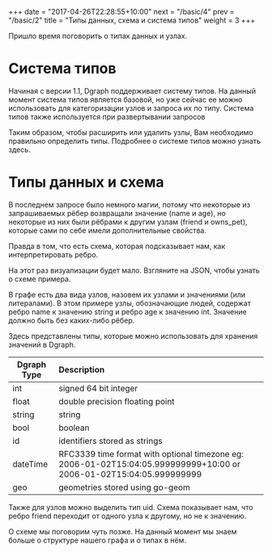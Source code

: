 +++
date =  "2017-04-26T22:28:55+10:00"
next = "/basic/4"
prev = "/basic/2"
title = "Типы данных, схема и система типов"
weight = 3
+++

Пришло время поговорить о типах данных и узлах.

# Система типов

Начиная с версии 1.1, Dgraph
поддерживает систему типов. На данный момент система типов является базовой, но уже сейчас ее можно использовать для категоризации узлов и запроса их по типу. Система типов также используется при развертывании запросов

Таким образом, чтобы расширить или удалить узлы, Вам необходимо правильно определить типы. Подробнее о системе типов можно узнать здесь.

# Типы данных и схема

В последнем запросе было немного магии, потому что некоторые из запрашиваемых рёбер возвращали значение (name и age), но некоторые из них были рёбрами к другим узлам (friend и owns_pet), которые сами по себе имели дополнительные свойства.

Правда в том, что есть схема, которая подсказывает нам, как  интерпретировать ребро.

На этот раз визуализации будет мало. Взгляните на JSON, чтобы узнать о схеме примера.

В графе есть два вида узлов, назовем их узлами и значениями (или литералами). В этом примере узлы, обозначающие людей, содержат ребро name к значению string и ребро age к значению int. Значение должно быть без каких-либо рёбер.

Здесь представлены типы, которые можно использовать для хранения значений в Dgraph.

Dgraph Type | Description |
----|:----|
int | signed 64 bit integer |
float | double precision floating point |number |
string | string
bool | boolean
id | identifiers stored as strings
dateTime | RFC3339 time format with optional timezone eg: 2006-01-02T15:04:05.999999999+10:00 or 2006-01-02T15:04:05.999999999
geo | geometries stored using go-geom

Также для узлов можно выделить тип uid. Схема показывает нам, что ребро friend переходит от одного узла к другому, но не к значению.

О схеме мы поговорим чуть позже. На данный момент мы знаем больше о структуре нашего графа и о типах в нём.